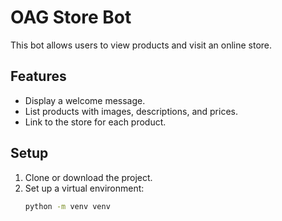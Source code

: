 # OAG Store Bot

This bot allows users to view products and visit an online store.

## Features

- Display a welcome message.
- List products with images, descriptions, and prices.
- Link to the store for each product.

## Setup

1. Clone or download the project.
2. Set up a virtual environment:
   ```bash
   python -m venv venv

